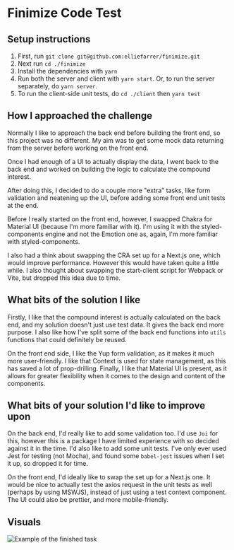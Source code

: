 # Finimize Code Test

## Setup instructions
1. First, run `git clone git@github.com:elliefarrer/finimize.git`
2. Next run `cd ./finimize`
3. Install the dependencies with `yarn`
4. Run both the server and client with `yarn start`. Or, to run the server separately, do `yarn server`.
5. To run the client-side unit tests, do `cd ./client` then `yarn test`

## How I approached the challenge
Normally I like to approach the back end before building the front end, so this project was no different. My aim was to get some mock data returning from the server before working on the front end.

Once I had enough of a UI to actually display the data, I went back to the back end and worked on building the logic to calculate the compound interest.

After doing this, I decided to do a couple more "extra" tasks, like form validation and neatening up the UI, before adding some front end unit tests at the end.

Before I really started on the front end, however, I swapped Chakra for Material UI (because I'm more familiar with it). I'm using it with the styled-components engine and not the Emotion one as, again, I'm more familiar with styled-components.

I also had a think about swapping the CRA set up for a Next.js one, which would improve performance. However this would have taken quite a little while. I also thought about swapping the start-client script for Webpack or Vite, but dropped this idea due to time.

## What bits of the solution I like
Firstly, I like that the compound interest is actually calculated on the back end, and my solution doesn't just use test data. It gives the back end more purpose. I also like how I've split some of the back end functions into `utils` functions that could definitely be reused.

On the front end side, I like the Yup form validation, as it makes it much more user-friendly. I like that Context is used for state management, as this has saved a lot of prop-drilling. Finally, I like that Material UI is present, as it allows for greater flexibility when it comes to the design and content of the components.

## What bits of your solution I'd like to improve upon
On the back end, I'd really like to add some validation too. I'd use `Joi` for this, however this is a package I have limited experience with so decided against it in the time. I'd also like to add some unit tests. I've only ever used Jest for testing (not Mocha), and found some `babel-jest` issues when I set it up, so dropped it for time.

On the front end, I'd ideally like to swap the set up for a Next.js one. It would be nice to actually test the axios request in the unit tests as well (perhaps by using MSWJS), instead of just using a test context component. The UI could also be prettier, and more mobile-friendly.

## Visuals
![Example of the finished task]('https://./../example.gif')